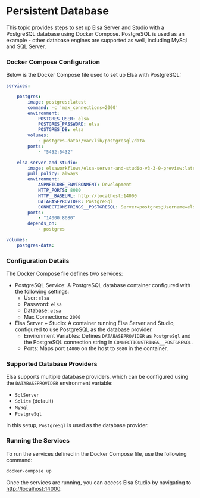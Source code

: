 # Persistent Database

This topic provides steps to set up Elsa Server and Studio with a PostgreSQL database using Docker Compose. PostgreSQL is used as an example - other database engines are supported as well, including MySql and SQL Server.

### Docker Compose Configuration﻿ <a href="#docker-compose-setup" id="docker-compose-setup"></a>

Below is the Docker Compose file used to set up Elsa with PostgreSQL:

```yaml
services:

    postgres:
        image: postgres:latest
        command: -c 'max_connections=2000'
        environment:
            POSTGRES_USER: elsa
            POSTGRES_PASSWORD: elsa
            POSTGRES_DB: elsa
        volumes:
            - postgres-data:/var/lib/postgresql/data
        ports:
            - "5432:5432"

    elsa-server-and-studio:
        image: elsaworkflows/elsa-server-and-studio-v3-3-0-preview:latest
        pull_policy: always
        environment:
            ASPNETCORE_ENVIRONMENT: Development
            HTTP_PORTS: 8080
            HTTP__BASEURL: http://localhost:14000
            DATABASEPROVIDER: PostgreSql
            CONNECTIONSTRINGS__POSTGRESQL: Server=postgres;Username=elsa;Database=elsa;Port=5432;Password=elsa;SSLMode=Prefer;MaxPoolSize=2000;Timeout=60
        ports:
            - "14000:8080"
        depends_on:
            - postgres

volumes:
    postgres-data:
```

### Configuration Details﻿ <a href="#configuration-details" id="configuration-details"></a>

The Docker Compose file defines two services:

* PostgreSQL Service: A PostgreSQL database container configured with the following settings:
  * User: `elsa`
  * Password: `elsa`
  * Database: `elsa`
  * Max Connections: `2000`
* Elsa Server + Studio: A container running Elsa Server and Studio, configured to use PostgreSQL as the database provider.
  * Environment Variables: Defines `DATABASEPROVIDER` as `PostgreSql` and the PostgreSQL connection string in `CONNECTIONSTRINGS__POSTGRESQL`.
  * Ports: Maps port `14000` on the host to `8080` in the container.

### Supported Database Providers﻿ <a href="#supported-db-providers" id="supported-db-providers"></a>

Elsa supports multiple database providers, which can be configured using the `DATABASEPROVIDER` environment variable:

* `SqlServer`
* `Sqlite` (default)
* `MySql`
* `PostgreSql`

In this setup, `PostgreSql` is used as the database provider.

### Running the Services﻿ <a href="#running-services" id="running-services"></a>

To run the services defined in the Docker Compose file, use the following command:

```bash
docker-compose up
```

Once the services are running, you can access Elsa Studio by navigating to [http://localhost:14000](http://localhost:14000/).
